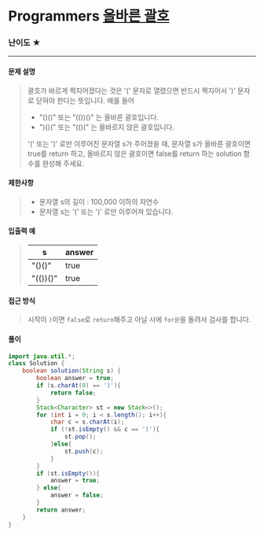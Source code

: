 # Programmers [올바른 괄호](https://school.programmers.co.kr/learn/courses/30/lessons/12909)

### 난이도 ★

---

#### 문제 설명

> 괄호가 바르게 짝지어졌다는 것은 '(' 문자로 열렸으면 반드시 짝지어서 ')' 문자로 닫혀야 한다는 뜻입니다. 예를 들어
> 
>- "()()" 또는 "(())()" 는 올바른 괄호입니다.
> - ")()(" 또는 "(()(" 는 올바르지 않은 괄호입니다.
> 
> '(' 또는 ')' 로만 이루어진 문자열 s가 주어졌을 때, 문자열 s가 올바른 괄호이면 true를 return 하고, 올바르지 않은 괄호이면 false를 return 하는 solution 함수를 완성해 주세요.

#### 제한사항

>- 문자열 s의 길이 : 100,000 이하의 자연수
>- 문자열 s는 '(' 또는 ')' 로만 이루어져 있습니다.

#### 입출력 예

> | s        | answer |
> | -------- | ------ |
> | "()()"   | true   |
> | "(())()" | true   |



#### 접근 방식

> 시작이 `)`이면 `false`로 `return`해주고 아닐 시에 `for문`을 돌려서 검사를 합니다.

#### 풀이

```java
import java.util.*;
class Solution {
    boolean solution(String s) {
        boolean answer = true;
        if (s.charAt(0) == ')'){
            return false;
        }
        Stack<Character> st = new Stack<>();
        for (int i = 0; i < s.length(); i++){
            char c = s.charAt(i);
            if (!st.isEmpty() && c == ')'){
                st.pop();
            }else{
                st.push(c);
            }
        }
        if (st.isEmpty()){
            answer = true;
        } else{
            answer = false;
        }
        return answer;
    }
}
```

